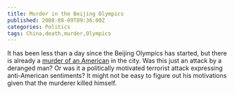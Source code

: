 ```yaml
---
title: Murder in the Beijing Olympics
published: 2008-08-09T09:36:00Z
categories: Politics
tags: China,death,murder,Olympics
---
```


<p>
It has been less than a day since the Beijing Olympics has started, but there is already a <a href="http://edition.cnn.com/2008/WORLD/asiapcf/08/09/olympics.murder/">murder of an American</a> in the city.  Was this just an attack by a deranged man?  Or was it a politically motivated terrorist attack expressing anti-American sentiments?  It might not be easy to figure out his motivations given that the murderer killed himself.
</p>

